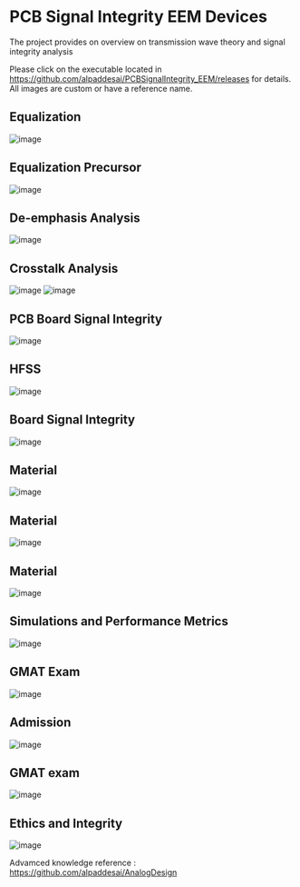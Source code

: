 # PCB Signal Integrity EEM Devices

The project provides on overview on transmission wave theory and signal integrity analysis

Please click on the executable located in https://github.com/alpaddesai/PCBSignalIntegrity_EEM/releases for details. 
All images are custom or have a reference name.

## Equalization 
![image](Equalization.png)

## Equalization Precursor 
![image](EqualizationPrecursor.png)

## De-emphasis Analysis
![image](DeemphasisAnalysis.png)

## Crosstalk Analysis
![image](CrosstalkAnalysis.png)
![image](crosstalk_analysis.jpg)

## PCB Board Signal Integrity
![image](PCBBoardSI.png)

## HFSS
![image](HFSS.png)

## Board Signal Integrity
![image](BoardSI.png)

## Material
![image](RogersICorp.JPG)

## Material 
![image](RogersIICorp.JPG)

## Material
![image](RogersIIICorp.JPG)

## Simulations and Performance Metrics
![image](SimulationsPerformanceMetrics.jpg)

## GMAT Exam 
![image](GMATImage.jpg)

## Admission 
![image](admissionletter.jpg)

## GMAT exam
![image](GMATImage5.jpg)

## Ethics and Integrity
![image](EthicsandExcellence.png)

Advamced knowledge reference : https://github.com/alpaddesai/AnalogDesign

